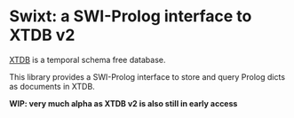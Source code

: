# Swixt: a SWI-Prolog interface to XTDB v2

[XTDB](https://xtdb.com) is a temporal schema free database.

This library provides a SWI-Prolog interface to store and query Prolog
dicts as documents in XTDB.

**WIP: very much alpha as XTDB v2 is also still in early access**
